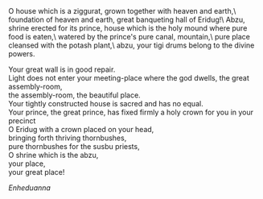 <div class="postepi">
O house which is a ziggurat, grown together with heaven and earth,\
foundation of heaven and earth, great banqueting hall of Eridug!\
Abzu, shrine erected for its prince, house which is the holy mound where pure food is eaten,\
watered by the prince's pure canal, mountain,\
pure place cleansed with the potash plant,\
abzu, your tigi drums belong to the divine powers.

Your great wall is in good repair.\
Light does not enter your meeting-place where the god dwells, the great assembly-room,\
the assembly-room, the beautiful place.\
Your tightly constructed house is sacred and has no equal.\
Your prince, the great prince, has fixed firmly a holy crown for you in your precinct\
O Eridug with a crown placed on your head,\
bringing forth thriving thornbushes,\
pure thornbushes for the susbu priests,\
O shrine which is the abzu,\
your place,\
your great place!

<cite>Enheduanna</cite>
</div>